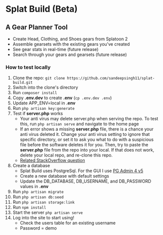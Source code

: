 # Splat Build (Beta)
## A Gear Planner Tool
- Create Head, Clothing, and Shoes gears from Splatoon 2
- Assemble gearsets with the existing gears you've created
- See gear stats in real-time (future release)
- Search through your gears and gearsets (future release)
### How to test locally
1. Clone the repo: `git clone https://github.com/sandeepsingh11/splat-build.git`
2. Switch into the clone's directory
3. Run `composer install`
4. Copy **.env.dev** to create **.env** (`cp .env.dev .env`)
5. Update APP_ENV=local in **.env**
6. Run `php artisan key:generate`
7. Test if **server.php** works
    * Your anti virus may delete server.php when serving the repo. To test this, run `php artisan serve` and navigate to the home page
    * If an error shows a missing **server.php** file, there is a chance your anti virus deleted it. Change your anti virus setting to ignore that specific directory, or set it to ask you what to do with a suspicious file before the software deletes it for you. Then, try to paste the **server.php** file from the repo into your local. If that does not work, delete your local repo, and re-clone this repo.
    - [Related StackOverflow question](https://stackoverflow.com/questions/50283368/server-php-file-missing-fatal-error)
8. Create a database
    - Splat Build uses PostgreSql. For the GUI I use [PG Admin 4 v5](https://www.pgadmin.org/download/)
    - Create a new database with default settings
    - Update the DB_DATABASE, DB_USERNAME, and DB_PASSWORD values in **.env**
9. Run `php artisan migrate`
10. Run `php artisan db:seed`
11. Run `php artisan storage:link`
12. Run `npm install`
13. Start the server `php artisan serve`
14. Log into the site to start using!
    - Check the users table for an existing username
    - Password = demo
